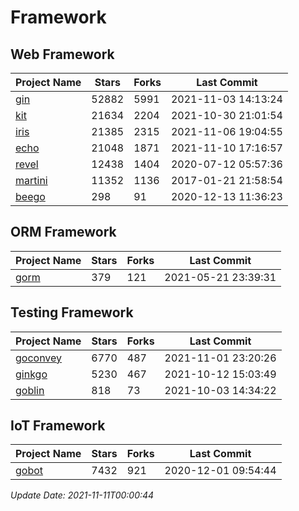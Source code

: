 # Framework

## Web Framework
| Project Name | Stars | Forks | Last Commit |
| ------------ | ----- | ----- | ----------- |
| [gin](https://github.com/gin-gonic/gin) | 52882 | 5991 | 2021-11-03 14:13:24 |
| [kit](https://github.com/go-kit/kit) | 21634 | 2204 | 2021-10-30 21:01:54 |
| [iris](https://github.com/kataras/iris) | 21385 | 2315 | 2021-11-06 19:04:55 |
| [echo](https://github.com/labstack/echo) | 21048 | 1871 | 2021-11-10 17:16:57 |
| [revel](https://github.com/revel/revel) | 12438 | 1404 | 2020-07-12 05:57:36 |
| [martini](https://github.com/go-martini/martini) | 11352 | 1136 | 2017-01-21 21:58:54 |
| [beego](https://github.com/astaxie/beego) | 298 | 91 | 2020-12-13 11:36:23 |

## ORM Framework
| Project Name | Stars | Forks | Last Commit |
| ------------ | ----- | ----- | ----------- |
| [gorm](https://github.com/jinzhu/gorm) | 379 | 121 | 2021-05-21 23:39:31 |

## Testing Framework
| Project Name | Stars | Forks | Last Commit |
| ------------ | ----- | ----- | ----------- |
| [goconvey](https://github.com/smartystreets/goconvey) | 6770 | 487 | 2021-11-01 23:20:26 |
| [ginkgo](https://github.com/onsi/ginkgo) | 5230 | 467 | 2021-10-12 15:03:49 |
| [goblin](https://github.com/franela/goblin) | 818 | 73 | 2021-10-03 14:34:22 |

## IoT Framework
| Project Name | Stars | Forks | Last Commit |
| ------------ | ----- | ----- | ----------- |
| [gobot](https://github.com/hybridgroup/gobot) | 7432 | 921 | 2020-12-01 09:54:44 |

*Update Date: 2021-11-11T00:00:44*